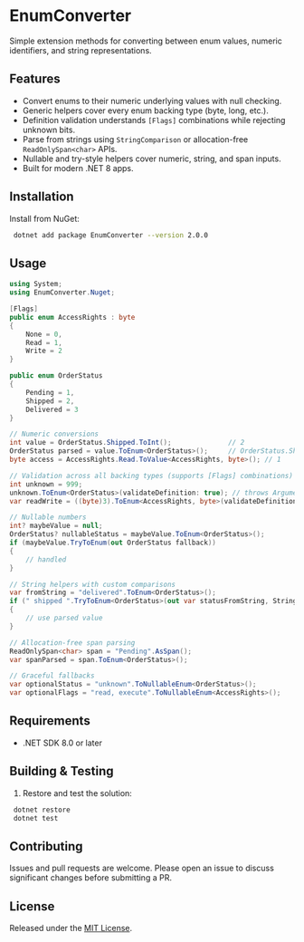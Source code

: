 # EnumConverter

Simple extension methods for converting between enum values, numeric identifiers, and string representations.

## Features
- Convert enums to their numeric underlying values with null checking.
- Generic helpers cover every enum backing type (byte, long, etc.).
- Definition validation understands `[Flags]` combinations while rejecting unknown bits.
- Parse from strings using `StringComparison` or allocation-free `ReadOnlySpan<char>` APIs.
- Nullable and try-style helpers cover numeric, string, and span inputs.
- Built for modern .NET 8 apps.

## Installation
Install from NuGet:

```bash
 dotnet add package EnumConverter --version 2.0.0
```

## Usage
```csharp
using System;
using EnumConverter.Nuget;

[Flags]
public enum AccessRights : byte
{
    None = 0,
    Read = 1,
    Write = 2
}

public enum OrderStatus
{
    Pending = 1,
    Shipped = 2,
    Delivered = 3
}

// Numeric conversions
int value = OrderStatus.Shipped.ToInt();              // 2
OrderStatus parsed = value.ToEnum<OrderStatus>();     // OrderStatus.Shipped
byte access = AccessRights.Read.ToValue<AccessRights, byte>(); // 1

// Validation across all backing types (supports [Flags] combinations)
int unknown = 999;
unknown.ToEnum<OrderStatus>(validateDefinition: true); // throws ArgumentOutOfRangeException
var readWrite = ((byte)3).ToEnum<AccessRights, byte>(validateDefinition: true); // Read | Write

// Nullable numbers
int? maybeValue = null;
OrderStatus? nullableStatus = maybeValue.ToEnum<OrderStatus>();
if (maybeValue.TryToEnum(out OrderStatus fallback))
{
    // handled
}

// String helpers with custom comparisons
var fromString = "delivered".ToEnum<OrderStatus>();
if (" shipped ".TryToEnum<OrderStatus>(out var statusFromString, StringComparison.OrdinalIgnoreCase))
{
    // use parsed value
}

// Allocation-free span parsing
ReadOnlySpan<char> span = "Pending".AsSpan();
var spanParsed = span.ToEnum<OrderStatus>();

// Graceful fallbacks
var optionalStatus = "unknown".ToNullableEnum<OrderStatus>();          // null
var optionalFlags = "read, execute".ToNullableEnum<AccessRights>();    // AccessRights.Read | AccessRights.Execute
```

## Requirements
- .NET SDK 8.0 or later

## Building & Testing
1. Restore and test the solution:

```bash
 dotnet restore
 dotnet test
```

## Contributing
Issues and pull requests are welcome. Please open an issue to discuss significant changes before submitting a PR.

## License
Released under the [MIT License](LICENSE).
